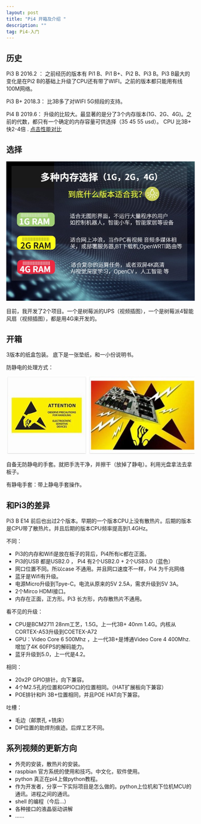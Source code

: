 ```yaml
---
layout: post
title: "Pi4 开箱及介绍 "
description: ""
tag: Pi4-入门 
---   
```




## 历史

Pi3 B 2016.2 ： 之前经历的版本有 Pi1 B、Pi1 B+、Pi2 B、Pi3 B。Pi3 B最大的变化是在Pi2 B的基础上升级了CPU还有带了WIFI。之前的版本都只能用有线100M网络。

Pi3 B+ 2018.3： 比3B多了对WIFI 5G频段的支持。

Pi4 B 2019.6： 升级的比较大。最显著的是分了3个内存版本(1G、2G、4G)。之前的代数，都只有一个确定的内存容量可供选择（35 45 55 usd）。 CPU 比3B+ 快2-4倍 . [点击性能对比](https://www.eefocus.com/mcu-dsp/444160/)



## 选择

![img](/images/sel.jpg)

目前，我开发了2个项目。一个是树莓派的UPS（视频插图），一个是树莓派4智能风扇（视频插图），都是用4G来开发的。



## 开箱

3版本的纸盒包装。 底下是一张垫纸，和一小份说明书。

防静电的处理方式：

![img](/images/esd.jpg)

自备无防静电的手套。就把手洗干净，并擦干（放掉了静电）。利用光盘拿法去拿板子。

有静电手套：带上静电手套操作。



## 和Pi3的差异

Pi3 B E14 前后也出过2个版本。早期的一个版本CPU上没有散热片。后期的版本是CPU带了散热片。并且后期的版本CPU频率提高到1.4GHz。



不同：

* Pi3的内存和Wifi是放在板子的背后，Pi4所有ic都在正面。
* Pi3的USB 都是USB2.0 ， Pi4 有2个USB2.0 + 2个USB3.0（蓝色）
* 网口位置不同。所以case 不通用。并且网口速度不一样，Pi4 为千兆网络
* 蓝牙是Wifi有升级。
* 电源Micro升级到Tpye-C。电流从原来的5V 2.5A，需求升级到5V 3A。
* 2个Mirco HDMI接口。
* 内存在正面，正方形。Pi3 长方形，内存散热片不通用。

看不见的升级：
  * CPU是BCM2711 28nm工艺，1.5G。上一代3B+ 40nm 1.4G。内核从CORTEX-A53升级到COETEX-A72
  * GPU：Video Core 6 500Mhz ，上一代3B+是博通Video Core 4 400Mhz.增加了4K 60FPS的解码能力。
  * 蓝牙升级到5.0，上一代是4.2。

相同：

* 20x2P GPIO排针。向下兼容。
* 4个M2.5孔的位置和GPIO口的位置相同。（HAT扩展板向下兼容）
* POE排针和Pi 3B+位置相同，并且POE HAT向下兼容。


吐槽：

* 毛边（邮票孔 +铣床）
* DIP位置的助焊剂痕迹。后焊工艺不同。



## 系列视频的更新方向

* 外壳的安装，散热片的安装。
* raspbian 官方系统的使用和技巧。中文化，软件使用。
* python 真正在pi4上做python教程。
* 作为开发者，分享一下实际项目是怎么做的。python上位机和下位机MCU的通讯。进程之间的通讯。
* shell 的编程（今后...）
* 各种接口的液晶驱动讲解
* ……

